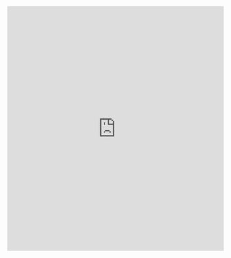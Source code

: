 <p><iframe allowfullscreen width="100%" height="569" class="google-slides-iframe" frameborder="0" scrolling="no" src="https://docs.google.com/presentation/d/e/2PACX-1vSL8dQBDLUknCK3fDutlN4MWE6Lk7HpFhoqO2h3uFIj1D-iTrMuxzqpQqQgmXoINJXXIEUDJ35CFVeT/embed?start=false&amp;loop=false&amp;delayms=3000"></iframe></p>